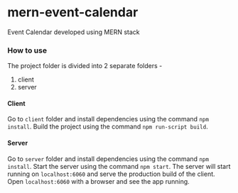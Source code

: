 # mern-event-calendar
Event Calendar developed using MERN stack


### How to use

The project folder is divided into 2 separate folders - 
1. client  
2. server


#### Client

Go to `client` folder and install dependencies using the command `npm install`.
Build the project using the command `npm run-script build`.

#### Server

Go to `server` folder and install dependencies using the command `npm install`.
Start the server using the command `npm start`.
The server will start running on `localhost:6060` and serve the production build of the client. 
Open `localhost:6060` with a browser and see the app running. 


